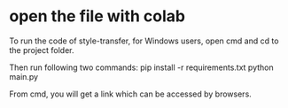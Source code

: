 # open the file with colab
To run the code of style-transfer, for Windows users, open cmd and cd to the project folder.

Then run following two commands:
pip install -r requirements.txt
python main.py

From cmd, you will get a link which can be accessed by browsers.
